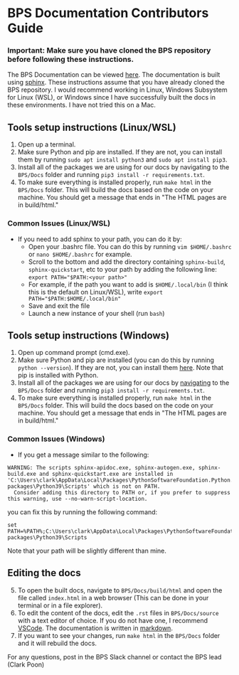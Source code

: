 # BPS Documentation Contributors Guide

### **Important: Make sure you have cloned the BPS repository before following these instructions.**

The BPS Documentation can be viewed [here](bps.rtfd.io). The documentation is built using [sphinx](https://docs.readthedocs.io/en/stable/intro/getting-started-with-sphinx.html). These instructions assume that you have already cloned the BPS repository. I would recommend working in Linux, Windows Subsystem for Linux (WSL), or Windows since I have successfully built the docs in these environments. I have not tried this on a Mac.

## Tools setup instructions (Linux/WSL)

1. Open up a terminal.
2. Make sure Python and pip are installed. If they are not, you can install them by running `sudo apt install python3` and `sudo apt install pip3`.
3. Install all of the packages we are using for our docs by navigating to the `BPS/Docs` folder and running `pip3 install -r requirements.txt`.
4. To make sure everything is installed properly, run `make html` in the `BPS/Docs` folder. This will build the docs based on the code on your machine. You should get a message that ends in "The HTML pages are in build/html."

### Common Issues (Linux/WSL)
- If you need to add sphinx to your path, you can do it by:
    - Open your .bashrc file. You can do this by running `vim $HOME/.bashrc` or `nano $HOME/.bashrc` for example.
    - Scroll to the bottom and add the directory containing `sphinx-build`, `sphinx-quickstart`, etc to your path by adding
      the following line: `export PATH="$PATH:<your path>"`
    - For example, if the path you want to add is `$HOME/.local/bin` (I think this is the default on Linux/WSL), write
      `export PATH="$PATH:$HOME/.local/bin"`
    - Save and exit the file
    - Launch a new instance of your shell (run `bash`)

## Tools setup instructions (Windows)

1. Open up command prompt (cmd.exe).
2. Make sure Python and pip are installed (you can do this by running `python --version`). If they are not, you can install them [here](https://www.python.org/downloads/). Note that pip is installed with Python.
3. Install all of the packages we are using for our docs by [navigating](http://www.cs.columbia.edu/~sedwards/classes/2015/1102-fall/Command%20Prompt%20Cheatsheet.pdf) to the `BPS/Docs` folder and running `pip3 install -r requirements.txt`.
4. To make sure everything is installed properly, run `make html` in the `BPS/Docs` folder. This will build the docs based on the code on your machine. You should get a message that ends in "The HTML pages are in build/html."

### Common Issues (Windows)
- If you get a message similar to the following:
```
WARNING: The scripts sphinx-apidoc.exe, sphinx-autogen.exe, sphinx-build.exe and sphinx-quickstart.exe are installed in 'C:\Users\clark\AppData\Local\Packages\PythonSoftwareFoundation.Python.3.9_qbz5n2kfra8p0\LocalCache\local-packages\Python39\Scripts' which is not on PATH.
  Consider adding this directory to PATH or, if you prefer to suppress this warning, use --no-warn-script-location.
```
you can fix this by running the following command:
```
set PATH=%PATH%;C:\Users\clark\AppData\Local\Packages\PythonSoftwareFoundation.Python.3.9_qbz5n2kfra8p0\LocalCache\local-packages\Python39\Scripts
```
Note that your path will be slightly different than mine.

## Editing the docs
5. To open the built docs, navigate to `BPS/Docs/build/html` and open the file called `index.html` in a web browser (This can be done in your terminal or in a file explorer).
6. To edit the content of the docs, edit the `.rst` files in `BPS/Docs/source` with a text editor of choice. If you do not have one, I recommend [VSCode](https://code.visualstudio.com/download). The documentation is written in [markdown](https://www.markdownguide.org/basic-syntax/).
7. If you want to see your changes, run `make html` in the `BPS/Docs` folder and it will rebuild the docs.


For any questions, post in the BPS Slack channel or contact the BPS lead (Clark Poon)

